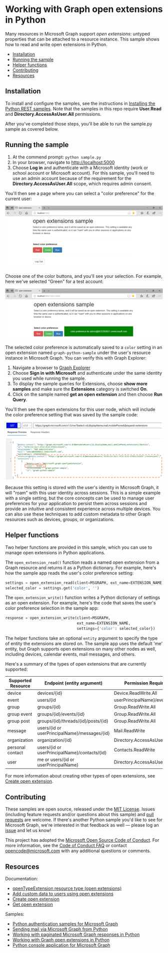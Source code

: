 # Working with Graph open extensions in Python

Many resources in Microsoft Graph support _open extensions_: untyped properties that can be attached to a resource instance. This sample shows how to read and write open extensions in Python.

* [Installation](#installation)
* [Running the sample](#running-the-sample)
* [Helper functions](#helper-functions)
* [Contributing](#contributing)
* [Resources](#resources)

## Installation

To install and configure the samples, see the instructions in [Installing the Python REST samples](https://github.com/microsoftgraph/python-sample-auth/blob/master/installation.md). Note that the samples in this repo require **User.Read** and **Directory.AccessAsUser.All** permissions.

After you've completed those steps, you'll be able to run the sample.py sample as covered below.

## Running the sample

1. At the commend prompt: ```python sample.py```
2. In your browser, navigate to [http://localhost:5000](http://localhost:5000)
3. Choose **Log in** and authenticate with a Microsoft identity (work or school account or Microsoft account). For this sample, you'll need to use an admin account because of the requirement for the **Directory.AccessAsUser.All** scope, which requires admin consent.

You'll then see a page where you can select a "color preference" for the current user:

![screenshot](/static/images/screenshot1.png)

Choose one of the color buttons, and you'll see your selection. For example, here we've selected "Green" for a test account:

![screenshot](/static/images/screenshot2.png)

The selected color preference is automatically saved to a ```color``` setting in an open extension named ```graph-python-sample``` under the user's resource instance in Microsoft Graph. You can verify this with Graph Explorer:

1. Navigate a browser to [Graph Explorer](https://developer.microsoft.com/en-us/graph/graph-explorer#)
2. Choose **Sign in with Microsoft** and authenticate under the same identity you used while running the sample.
3. To display the sample queries for Extensions, choose **show more samples** and make sure the **Extensions** category is switched **On**.
4. Click on the sample named **get an open extension** and then choose **Run Query**.

You'll then see the open extensions for this user node, which will include the color preference setting that was saved by the sample code:

![Graph Explorer](/static/images/screenshot3.png)

Because this setting is stored with the user's identity in Microsoft Graph, it will "roam" with this user identity across sessions. This is a simple example with a single setting, but the core concepts can be used to manage user preferences for your application to persist them across sessions and provide an intuitive and consistent experience across multiple devices. You can also use these techniques to add custom metadata to other Graph resources such as devices, groups, or organizations.

## Helper functions

Two helper functions are provided in this sample, which you can use to manage open extensions in Python applications.

The ```open_extension_read()``` function reads a named open extension from a Graph resource and returns it as a Python dictionary. For example, here's how the sample app reads the user's color preference setting:

```python
settings = open_extension_read(client=MSGRAPH, ext_name=EXTENSION_NAME)
selected_color = settings.get('color', '')
```

The ```open_extension_write()``` function writes a Python dictionary of settings as an open extension. For example, here's the code that saves the user's color preference selection in the sample app:

```python
response = open_extension_write(client=MSGRAPH,
                                ext_name=EXTENSION_NAME,
                                settings={'color': selected_color})
```

The helper functions take an optional ```entity``` argument to specify the type of entity the extensions are stored on. The sample app uses the default 'me' entity, but Graph supports open extensions on many other nodes as well, including devices, calendar events, mail messages, and others.

Here's a summary of the types of open extensions that are currently supported:

| Supported Resource | Endpoint (entity argument) | Permission Required |
| ------------------ | -------------------------- | ------------------- |
| device | devices/{id} | Device.ReadWrite.All |
| event | users/{id|userPrincipalName}/events/{id} | Calendars.ReadWrite |
| group | groups/{id} | Group.ReadWrite.All |
| group event | groups/{id}/events/{id} | Group.ReadWrite.All |
| group post | groups/{id}/threads/{id}/posts/{id} | Group.ReadWrite.All |
| message | users/{id or userPrincipalName}/messages/{id} | Mail.ReadWrite |
| organization | organization/{id} | Directory.AccessAsUser.All |
| personal contact | users/{id or userPrincipalName}/contacts/{id} | Contacts.ReadWrite |
| user | me or users/{id or userPrincipalName} | Directory.AccessAsUser.All |

For more information about creating other types of open extensions, see [Create open extension](https://developer.microsoft.com/en-us/graph/docs/api-reference/v1.0/api/opentypeextension_post_opentypeextension).

## Contributing

These samples are open source, released under the [MIT License](https://github.com/microsoftgraph/python-sample-pagination/blob/master/LICENSE). Issues (including feature requests and/or questions about this sample) and [pull requests](https://github.com/microsoftgraph/python-sample-pagination/pulls) are welcome. If there's another Python sample you'd like to see for Microsoft Graph, we're interested in that feedback as well &mdash; please log an [issue](https://github.com/microsoftgraph/python-sample-pagination/issues) and let us know!

This project has adopted the [Microsoft Open Source Code of Conduct](https://opensource.microsoft.com/codeofconduct/). For more information, see the [Code of Conduct FAQ](https://opensource.microsoft.com/codeofconduct/faq/) or contact [opencode@microsoft.com](mailto:opencode@microsoft.com) with any additional questions or comments.

## Resources

Documentation:
* [openTypeExtension resource type (open extensions)](https://developer.microsoft.com/en-us/graph/docs/api-reference/v1.0/resources/opentypeextension)
* [Add custom data to users using open extensions](https://developer.microsoft.com/en-us/graph/docs/concepts/extensibility_open_users)
* [Create open extension](https://developer.microsoft.com/en-us/graph/docs/api-reference/v1.0/api/opentypeextension_post_opentypeextension)
* [Get open extension](https://developer.microsoft.com/en-us/graph/docs/api-reference/v1.0/api/opentypeextension_get)

Samples:
* [Python authentication samples for Microsoft Graph](https://github.com/microsoftgraph/python-sample-auth)
* [Sending mail via Microsoft Graph from Python](https://github.com/microsoftgraph/python-sample-send-mail)
* [Working with paginated Microsoft Graph responses in Python](https://github.com/microsoftgraph/python-sample-pagination)
* [Working with Graph open extensions in Python](https://github.com/microsoftgraph/python-sample-open-extensions)
* [Python console application for Microsoft Graph](https://github.com/microsoftgraph/python-sample-console-app)
